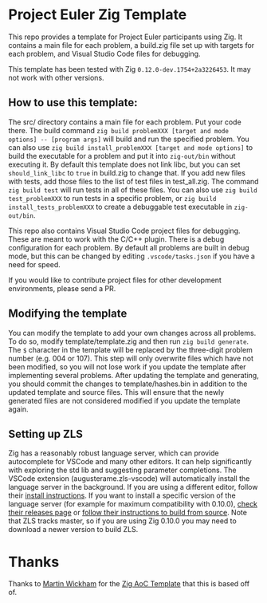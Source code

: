 # Project Euler Zig Template

This repo provides a template for Project Euler participants using Zig.  It contains a main file for each problem, a build.zig file set up with targets for each problem, and Visual Studio Code files for debugging.

This template has been tested with Zig `0.12.0-dev.1754+2a3226453`.  It may not work with other versions.

## How to use this template:

The src/ directory contains a main file for each problem.  Put your code there.  The build command `zig build problemXXX [target and mode options] -- [program args]` will build and run the specified problem.  You can also use `zig build install_problemXXX [target and mode options]` to build the executable for a problem and put it into `zig-out/bin` without executing it.  By default this template does not link libc, but you can set `should_link_libc` to `true` in build.zig to change that.  If you add new files with tests, add those files to the list of test files in test_all.zig.  The command `zig build test` will run tests in all of these files.  You can also use `zig build test_problemXXX` to run tests in a specific problem, or `zig build install_tests_problemXXX` to create a debuggable test executable in `zig-out/bin`.

This repo also contains Visual Studio Code project files for debugging.  These are meant to work with the C/C++ plugin.  There is a debug configuration for each problem.  By default all problems are built in debug mode, but this can be changed by editing `.vscode/tasks.json` if you have a need for speed.

If you would like to contribute project files for other development environments, please send a PR.

## Modifying the template

You can modify the template to add your own changes across all problems.  To do so, modify template/template.zig and then run `zig build generate`.  The `$` character in the template will be replaced by the three-digit problem number (e.g. 004 or 107).  This step will only overwrite files which have not been modified, so you will not lose work if you update the template after implementing several problems.  After updating the template and generating, you should commit the changes to template/hashes.bin in addition to the updated template and source files.  This will ensure that the newly generated files are not considered modified if you update the template again.

## Setting up ZLS

Zig has a reasonably robust language server, which can provide autocomplete for VSCode and many other editors.  It can help significantly with exploring the std lib and suggesting parameter completions.  The VSCode extension (augusterame.zls-vscode) will automatically install the language server in the background.  If you are using a different editor, follow their [install instructions](https://zigtools.github.io/install-zls/).  If you want to install a specific version of the language server (for example for maximum compatibility with 0.10.0), [check their releases page](https://github.com/zigtools/zls/releases) or [follow their instructions to build from source](https://github.com/zigtools/zls#from-source).  Note that ZLS tracks master, so if you are using Zig 0.10.0 you may need to download a newer version to build ZLS.

# Thanks

Thanks to [Martin Wickham](https://github.com/SpexGuy) for the [Zig AoC Template](https://github.com/SpexGuy/Zig-AoC-Template) that this is based off of.
